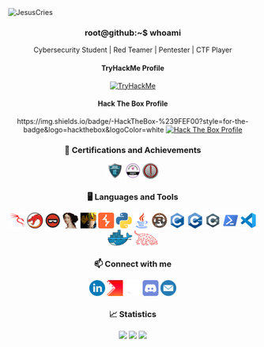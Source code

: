 <img src="https://readme-typing-svg.demolab.com?font=Fira+Code&size=50&pause=1000&color=00F72B&background=000000&center=true&vCenter=true&width=1000&height=100&lines=JesusCries" alt="JesusCries" />

<h3 align='center'> root@github:~$ whoami </h3>

<p align='center'>Cybersecurity Student | Red Teamer | Pentester | CTF Player</p>

<div align='center'>
<h4>TryHackMe Profile</h4>
<a title="TryHackMe Profile" href="https://tryhackme.com/p/JesusCries">
<img src="https://tryhackme-badges.s3.amazonaws.com/JesusCries.png" alt="TryHackMe"></a>
<h4>Hack The Box Profile</h4>
https://img.shields.io/badge/-HackTheBox-%239FEF00?style=for-the-badge&logo=hackthebox&logoColor=white
<a title="Hack The Box Profile" href="https://app.hackthebox.com/profile/684628">
<img src="http://www.hackthebox.com/badge/image/684628" alt="Hack The Box Profile"></a>

### 🏅 Certifications and Achievements
<a href="https://www.credential.net/df2366a8-5f68-4ce7-8470-80372ba8f484">![CRTP](./icons/crtp.png "CRTP")</a>
<a href="https://www.credential.net/a9b4b408-7d22-48ce-8798-dcf106552482#gs.3o6vpp">![PNPT](./icons/pnpt.png "PNPT")</a>
<a href="https://api.eu.badgr.io/public/assertions/3Ka2penDSCiL-3A3d24oxQ">![CRTO](./icons/crto.png "CRTO")</a>

### 🖥️ Languages and Tools
![Kali Linux](./icons/kalilinux.png "Kali Linux")
![Ghidra](./icons/Ghidra.png "Ghidra")
![BinaryNinja](./icons/binaryninja.png "BinaryNinja")
![IDA](./icons/idapro.png "IDA")
![Cobalt Strike](./icons/cobaltstrike.png "Cobalt Strike")
![BurpSuite](./icons/BurpSuite.png "BurpSuite")
![Python](./icons/python.png "Python")
![Java](./icons/java.png "Java")
![Rust](./icons/rust.png "Rust")
![C](./icons/c.png "C")
![C++](./icons/cpp.png "C++")
![C#](./icons/csharp.png "C#")
![PowerShell](./icons/powershell.png "PowerShell")
![VScode](./icons/vscode.png "VScode")
![Docker](./icons/docker.png "Docker")
![Bloodhound](./icons/bloodhound.png "Bloodhound")
<!-- ![git](./icons/git.png "git") -->

### 📫 Connect with me
[![Linkedin](./icons/linkedin.png)](https://linkedin.com/in/wesleywong420/)
[![CTFtime](./icons/ctftime.png "CTFtime")](https://ctftime.org/user/114852)
[![Github](./icons/github.png "Github")](https://github.com/WesleyWong420)
[![Discord](./icons/discord.png "Discord")](http://discordapp.com/users/265481821142122517)
[![Email](./icons/mail.png "Email")](mailto:wesleywongkeehan@gmail.com)

### 📈 Statistics
<img align="center" width="49%" src="https://github-readme-stats.vercel.app/api?username=WesleyWong420&theme=chartreuse-dark&show_icons=true&hide_border=true&include_all_commits=true&count_private=true" />
<img align="center" width="49%" src="https://github-readme-streak-stats.herokuapp.com/?user=WesleyWong420&theme=chartreuse-dark&hide_border=true&include_all_commits=true&count_private=true" />
<img align="center" src="https://github-readme-stats.vercel.app/api/top-langs?username=WesleyWong420&theme=chartreuse-dark&show_icons=true&hide_border=true&include_all_commits=true&count_private=true&locale=en&layout=compact" />
</div>

